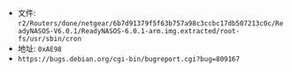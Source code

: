 * 文件: `r2/Routers/done/netgear/6b7d91379f5f63b757a98c3ccbc17db507213c0c/ReadyNASOS-V6.0.1/ReadyNASOS-6.0.1-arm.img.extracted/root-fs/usr/sbin/cron`
* 地址: `0xAE98`
* `https://bugs.debian.org/cgi-bin/bugreport.cgi?bug=809167`
